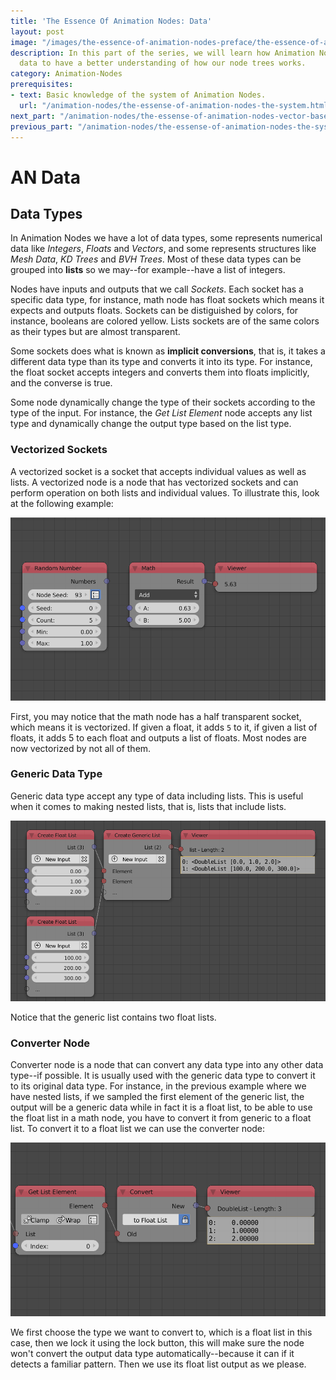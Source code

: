 ```yaml
---
title: 'The Essence Of Animation Nodes: Data'
layout: post
image: "/images/the-essence-of-animation-nodes-preface/the-essence-of-animation-nodes.png"
description: In this part of the series, we will learn how Animation Nodes handles
  data to have a better understanding of how our node trees works.
category: Animation-Nodes
prerequisites:
- text: Basic knowledge of the system of Animation Nodes.
  url: "/animation-nodes/the-essense-of-animation-nodes-the-system.html"
next_part: "/animation-nodes/the-essense-of-animation-nodes-vector-based-drivers.html"
previous_part: "/animation-nodes/the-essense-of-animation-nodes-the-system.html"
---
```


# AN Data

## Data Types

In Animation Nodes we have a lot of data types, some represents numerical data like *Integers*, *Floats* and *Vectors*, and some represents structures like *Mesh Data*, *KD Trees* and *BVH Trees*. Most of these data types can be grouped into **lists** so we may--for example--have a list of integers.

Nodes have inputs and outputs that we call *Sockets*. Each socket has a specific data type, for instance, math node has float sockets which means it expects and outputs floats. Sockets can be distiguished by colors, for instance, booleans are colored yellow. Lists sockets are of the same colors as their types but are almost transparent.

Some sockets does what is known as **implicit conversions**, that is, it takes a different data type than its type and converts it into its type. For instance, the float socket accepts integers and converts them into floats implicitly, and the converse is true.

Some node dynamically change the type of their sockets according to the type of the input. For instance, the *Get List Element* node accepts any list type and dynamically change the output type based on the list type.

### Vectorized Sockets

A vectorized socket is a socket that accepts individual values as well as lists. A vectorized node is a node that has vectorized sockets and can perform operation on both lists and individual values. To illustrate this, look at the following example:

![Vectorization Example](/images/the-essence-of-animation-nodes-data/vectorization_example.gif)

First, you may notice that the math node has a half transparent socket, which means it is vectorized. If given a float, it adds `5` to it, if given a list of floats, it adds 5 to each float and outputs a list of floats. Most nodes are now vectorized by not all of them.

### Generic Data Type

Generic data type accept any type of data including lists. This is useful when it comes to making nested lists, that is, lists that include lists.

![Generic](/images/the-essence-of-animation-nodes-data/generic.png)

Notice that the generic list contains two float lists.

### Converter Node

Converter node is a node that can convert any data type into any other data type--if possible. It is usually used with the generic data type to convert it to its original data type. For instance, in the previous example where we have nested lists, if we sampled the first element of the generic list, the output will be a generic data while in fact it is a float list, to be able to use the float list in a math node, you have to convert it from generic to a float list. To convert it to a float list we can use the converter node:

![Converter](/images/the-essence-of-animation-nodes-data/convert_node.png)

We first choose the type we want to convert to, which is a float list in this case, then we lock it using the lock button, this will make sure the node won't convert the output data type automatically--because it can if it detects a familiar pattern. Then we use its float list output as we please.